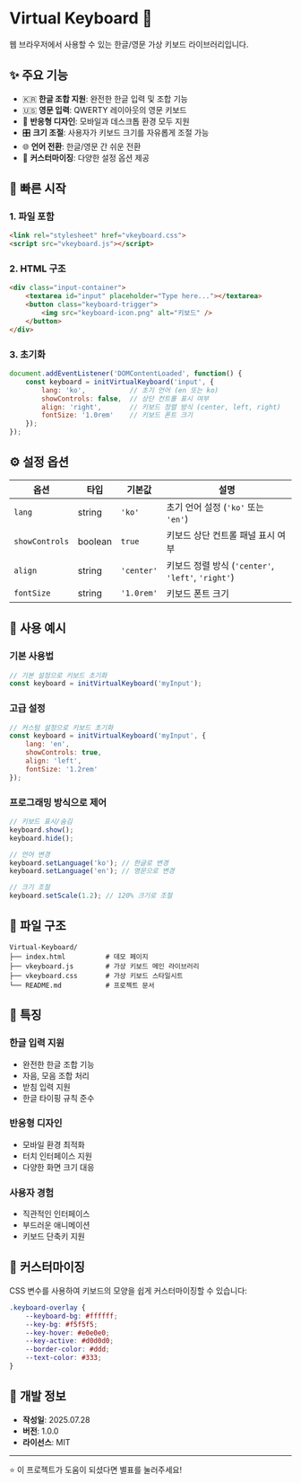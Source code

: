 # Virtual Keyboard 🎹

웹 브라우저에서 사용할 수 있는 한글/영문 가상 키보드 라이브러리입니다.

## ✨ 주요 기능

- 🇰🇷 **한글 조합 지원**: 완전한 한글 입력 및 조합 기능
- 🇺🇸 **영문 입력**: QWERTY 레이아웃의 영문 키보드
- 📱 **반응형 디자인**: 모바일과 데스크톱 환경 모두 지원
- 🎛️ **크기 조절**: 사용자가 키보드 크기를 자유롭게 조절 가능
- 🌐 **언어 전환**: 한글/영문 간 쉬운 전환
- 🎨 **커스터마이징**: 다양한 설정 옵션 제공

## 🚀 빠른 시작

### 1. 파일 포함

```html
<link rel="stylesheet" href="vkeyboard.css">
<script src="vkeyboard.js"></script>
```

### 2. HTML 구조

```html
<div class="input-container">
    <textarea id="input" placeholder="Type here..."></textarea>
    <button class="keyboard-trigger">
        <img src="keyboard-icon.png" alt="키보드" />
    </button>
</div>
```

### 3. 초기화

```javascript
document.addEventListener('DOMContentLoaded', function() {
    const keyboard = initVirtualKeyboard('input', {
        lang: 'ko',           // 초기 언어 (en 또는 ko)
        showControls: false,  // 상단 컨트롤 표시 여부
        align: 'right',       // 키보드 정렬 방식 (center, left, right)
        fontSize: '1.0rem'    // 키보드 폰트 크기
    });
});
```

## ⚙️ 설정 옵션

| 옵션 | 타입 | 기본값 | 설명 |
|------|------|--------|------|
| `lang` | string | `'ko'` | 초기 언어 설정 (`'ko'` 또는 `'en'`) |
| `showControls` | boolean | `true` | 키보드 상단 컨트롤 패널 표시 여부 |
| `align` | string | `'center'` | 키보드 정렬 방식 (`'center'`, `'left'`, `'right'`) |
| `fontSize` | string | `'1.0rem'` | 키보드 폰트 크기 |

## 🎯 사용 예시

### 기본 사용법

```javascript
// 기본 설정으로 키보드 초기화
const keyboard = initVirtualKeyboard('myInput');
```

### 고급 설정

```javascript
// 커스텀 설정으로 키보드 초기화
const keyboard = initVirtualKeyboard('myInput', {
    lang: 'en',
    showControls: true,
    align: 'left',
    fontSize: '1.2rem'
});
```

### 프로그래밍 방식으로 제어

```javascript
// 키보드 표시/숨김
keyboard.show();
keyboard.hide();

// 언어 변경
keyboard.setLanguage('ko'); // 한글로 변경
keyboard.setLanguage('en'); // 영문으로 변경

// 크기 조절
keyboard.setScale(1.2); // 120% 크기로 조절
```

## 📁 파일 구조

```
Virtual-Keyboard/
├── index.html          # 데모 페이지
├── vkeyboard.js        # 가상 키보드 메인 라이브러리
├── vkeyboard.css       # 가상 키보드 스타일시트
└── README.md           # 프로젝트 문서
```

## 🌟 특징

### 한글 입력 지원
- 완전한 한글 조합 기능
- 자음, 모음 조합 처리
- 받침 입력 지원
- 한글 타이핑 규칙 준수

### 반응형 디자인
- 모바일 환경 최적화
- 터치 인터페이스 지원
- 다양한 화면 크기 대응

### 사용자 경험
- 직관적인 인터페이스
- 부드러운 애니메이션
- 키보드 단축키 지원

## 🎨 커스터마이징

CSS 변수를 사용하여 키보드의 모양을 쉽게 커스터마이징할 수 있습니다:

```css
.keyboard-overlay {
    --keyboard-bg: #ffffff;
    --key-bg: #f5f5f5;
    --key-hover: #e0e0e0;
    --key-active: #d0d0d0;
    --border-color: #ddd;
    --text-color: #333;
}
```

## 🔧 개발 정보

- **작성일**: 2025.07.28
- **버전**: 1.0.0
- **라이선스**: MIT

---

⭐ 이 프로젝트가 도움이 되셨다면 별표를 눌러주세요!